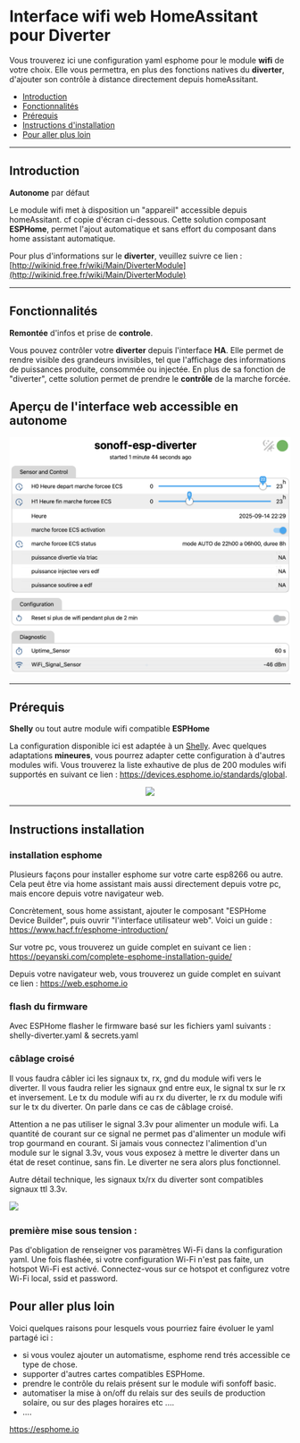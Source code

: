 # Interface wifi web **HomeAssitant** pour **Diverter**
Vous trouverez ici une configuration yaml esphome pour le module **wifi** de votre choix. Elle vous permettra, en plus des fonctions natives du **diverter**, d'ajouter son contrôle à distance directement depuis homeAssitant.

- [Introduction](#Introduction)
- [Fonctionnalités](#Fonctionnalités)
- [Prérequis](#Prérequis)
- [Instructions d'installation](#Instructions-installation)
- [Pour aller plus loin](#Pour-aller-plus-loin)

---

## Introduction
**Autonome** par défaut

Le module wifi met à disposition un "appareil" accessible depuis homeAssitant. cf copie d'écran ci-dessous. Cette solution  composant **ESPHome**, permet l'ajout automatique et sans effort du composant dans home assistant automatique.

Pour plus d'informations sur le **diverter**, veuillez suivre ce lien : [http://wikinid.free.fr/wiki/Main/DiverterModule](http://wikinid.free.fr/wiki/Main/DiverterModule)

---

## Fonctionnalités
**Remontée** d'infos et prise de **controle**.

Vous pouvez contrôler votre **diverter** depuis l'interface **HA**. Elle permet de rendre visible des grandeurs invisibles, tel que l'affichage des informations de puissances produite, consommée ou injectée. En plus de sa fonction de "diverter", cette solution permet de prendre le **contrôle** de la marche forcée.

## Aperçu de l'interface web accessible en autonome

<p align="center">
<img src="https://raw.githubusercontent.com/lcailler/diverter2esphome/refs/heads/main/screenshot00.png" width="600">
</p>

---

## Prérequis
**Shelly** ou tout autre module wifi compatible **ESPHome**

La configuration disponible ici est adaptée à un [Shelly](https://devices.esphome.io/devices/Shelly-1).
Avec quelques adaptations **mineures**, vous pourrez adapter cette configuration à d'autres modules wifi. Vous trouverez la liste exhautive de plus de 200 modules wifi supportés en suivant ce lien : https://devices.esphome.io/standards/global.

<p align="center">
<img src="https://www.msxfaq.de/sonst/bastelbude/esp8266/esp8266-boards-shelly.gif" width="500">
</p>

---

## Instructions installation

### installation esphome

Plusieurs façons pour installer esphome sur votre carte esp8266 ou autre. Cela peut être via home assistant mais aussi directement depuis votre pc, mais encore depuis votre navigateur web.

Concrètement, sous home assistant, ajouter le composant "ESPHome Device Builder", puis ouvrir "l'interface utilisateur web". Voici un guide : https://www.hacf.fr/esphome-introduction/

Sur votre pc, vous trouverez un guide complet en suivant ce lien : https://peyanski.com/complete-esphome-installation-guide/

Depuis votre navigateur web, vous trouverez un guide complet en suivant ce lien : https://web.esphome.io


### flash du firmware

Avec ESPHome flasher le firmware basé sur les fichiers yaml suivants : shelly-diverter.yaml & secrets.yaml

### câblage croisé

Il vous faudra câbler ici les signaux tx, rx, gnd du module wifi vers le diverter. Il vous faudra relier les signaux gnd entre eux, le signal tx sur le rx et inversement. Le tx du module wifi au rx du diverter, le rx du module wifi sur le tx du diverter. On parle dans ce cas de câblage croisé.

Attention a ne pas utiliser le signal 3.3v pour alimenter un module wifi. La quantité de courant sur ce signal ne permet pas d'alimenter un module wifi trop gourmand en courant. Si jamais vous connectez l'alimention d'un module sur le signal 3.3v, vous vous exposez à mettre le diverter dans un état de reset continue, sans fin. Le diverter ne sera alors plus fonctionnel.

Autre détail technique, les signaux tx/rx du diverter sont compatibles signaux ttl 3.3v.

<img src="http://lionel.wiki.free.fr/download/projets/diverterV1_7_20190705/connect_diverter_03.png" width="400">

### première mise sous tension :

Pas d'obligation de renseigner vos paramètres Wi-Fi dans la configuration yaml.
Une fois flashée, si votre configuration Wi-Fi n'est pas faite, un hotspot Wi-Fi est activé. Connectez-vous sur ce hotspot et configurez votre Wi-Fi local, ssid et password.


## Pour aller plus loin

Voici quelques raisons pour lesquels vous pourriez faire évoluer le yaml partagé ici :
+ si vous voulez ajouter un automatisme, esphome rend trés accessible ce type de chose.
+ supporter d'autres cartes compatibles ESPHome.
+ prendre le contrôle du relais présent sur le module wifi sonfoff basic.
+ automatiser la mise à on/off du relais sur des seuils de production solaire, ou sur des plages horaires etc ....
+ ....

https://esphome.io
